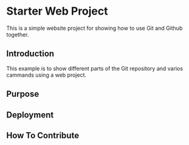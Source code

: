 # Starter Web Project

This is a simple website project for showing how to use Git and Github together.
## Introduction

This example is to show different parts of the Git repository and varios cammands using a web project.

## Purpose

## Deployment

## How To Contribute
